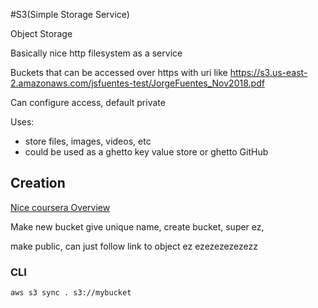 #S3(Simple Storage Service)

Object Storage

Basically nice http filesystem as a service

Buckets that can be accessed over https with uri like https://s3.us-east-2.amazonaws.com/jsfuentes-test/JorgeFuentes_Nov2018.pdf

Can configure access, default private

Uses:

- store files, images, videos, etc 
- could be used as a ghetto key value store or ghetto GitHub

## Creation

[Nice coursera Overview](https://www.coursera.org/learn/aws-fundamentals-going-cloud-native/lecture/vv0yw/amazon-s3-demonstration)

Make new bucket give unique name, create bucket, super ez, 

make public, can just follow link to object ez ezezezezezezz

### CLI

`aws s3 sync . s3://mybucket`
